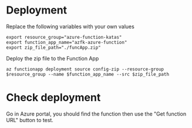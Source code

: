 # Deployment


Replace the following variables with your own values
```shell
export resource_group="azure-function-katas"
export function_app_name="azfk-azure-function"
export zip_file_path="./funcApp.zip"
````

Deploy the zip file to the Function App
```shell
az functionapp deployment source config-zip --resource-group $resource_group --name $function_app_name --src $zip_file_path
```

# Check deployment

Go in Azure portal, you should find the function then use the "Get function URL" button to test.